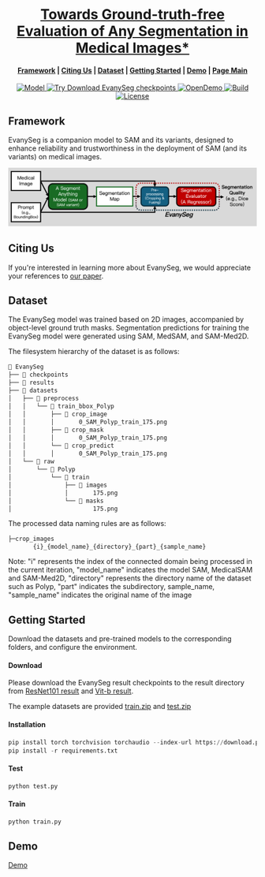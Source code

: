 <p align="center">
    <h1 align="center"><a href="https://arxiv.org/pdf/2409.14874" target="_blank">Towards Ground-truth-free Evaluation of Any Segmentation in Medical Images*</a></h1>
</p>


<h4 align="center">
    <p>
        <a href="https://github.com/ahjolsenbics/EvanySeg/blob/main/README.md#Framework">Framework</a> |
        <a href="#-Citing Us">Citing Us</a> |
        <a href="#-Dataset">Dataset</a> |
        <a href="#-Getting Started">Getting Started</a> |
        <a href="#-Demo">Demo</a> |
        <a href="https://github.com/ahjolsenbics/EvanySeg">Page Main</a>
    <p>
</h4>


<p align="center">
    <a href="https://github.com/facebookresearch/segment-anything/blob/main/LICENSE">
        <img alt="Model" src="https://img.shields.io/badge/Model-SAM%20and%20its%20variants-violet.svg">
    </a>
    <a href="https://drive.google.com/drive/folders/1Ngme9APByRTAOOsLGtwzVYzS2Il4jc1n?usp=drive_link">
        <img alt="Try Download EvanySeg checkpoints" src="https://colab.research.google.com/assets/colab-badge.svg">
    </a>
    <a href="[https://motacommunity.com/LICENSE](https://github.com/modelscope)">
        <img alt="OpenDemo" src="https://img.shields.io/badge/Open%20Demo-MotaCommunity-turquoise.svg">
    </a>
    <a href="https://www.python.org/">
        <img alt="Build" src="https://img.shields.io/badge/Made%20with-Python-1f425f.svg?color=purple">
    </a>
    <a href="https://github.com/confident-ai/deepeval/blob/master/LICENSE.md">
        <img alt="License" src="https://img.shields.io/github/license/confident-ai/deepeval.svg?color=yellow">
    </a>


</p>

## Framework

EvanySeg is a companion model to SAM and its variants, designed to enhance reliability and trustworthiness in the deployment of SAM (and its variants) on medical images.  

<img src="./utils/readme_img/workflow.png">  

## Citing Us
If you're interested in learning more about EvanySeg, we would appreciate your references to [our paper](https://arxiv.org/pdf/2409.14874).

## Dataset
The EvanySeg model was trained based on 2D images, accompanied by object-level ground truth masks. Segmentation predictions for training the EvanySeg model were generated using SAM, MedSAM, and SAM-Med2D.    

The filesystem hierarchy of the dataset is as follows:

```
📁 EvanySeg
├── 📁 checkpoints
├── 📁 results
├── 📁 datasets
│   ├── 📁 preprocess
│   │   └── 📁 train_bbox_Polyp
│   │       ├── 📁 crop_image
│   │       │       0_SAM_Polyp_train_175.png
│   │       ├── 📁 crop_mask
│   │       │       0_SAM_Polyp_train_175.png
│   │       └── 📁 crop_predict
│   │       │       0_SAM_Polyp_train_175.png
│   └── 📁 raw          
│       └── 📁 Polyp
│           └── 📁 train
│               ├── 📁 images
│               │       175.png
│               └── 📁 masks
│                       175.png

```
 The processed data naming rules are as follows:
```
├─crop_images
       {i}_{model_name}_{directory}_{part}_{sample_name}
```

Note: "i" represents the index of the connected domain being processed in the current iteration, "model_name" indicates the model SAM, MedicalSAM and SAM-Med2D, "directory" represents the directory name of the dataset such as Polyp, "part" indicates the subdirectory, sample_name, "sample_name" indicates the original name of the image


## Getting Started
Download the datasets and pre-trained models to the corresponding folders, and configure the environment.
#### Download
Please download the EvanySeg result checkpoints to the result directory from [ResNet101 result](https://drive.google.com/file/d/1Hj7LwH8zIJUaiQmDOkHM6JUgxkoTyGpu/view?usp=drive_link) and  [Vit-b result](https://drive.google.com/file/d/1S_s8zUgv8V2F8LP_h_4HM96j1LWHzjBB/view?usp=drive_link).

The example datasets are  provided [train.zip](https://drive.google.com/file/d/1gkh0gqIf_oeLUuKo2zYbecAb1vcZdLcH/view?usp=drive_link) and [test.zip](https://drive.google.com/file/d/1oxuHYhFLc0x2Yx7x9Lh73XljPK8ixnr_/view?usp=drive_link)


#### Installation

```python
pip install torch torchvision torchaudio --index-url https://download.pytorch.org/whl/cu124
pip install -r requirements.txt
```

#### Test

```python
python test.py
```

#### Train

```python
python train.py
```

## Demo
 [Demo](https://modelscope.cn/studios/ahjolsenbi/EvanySeg)
